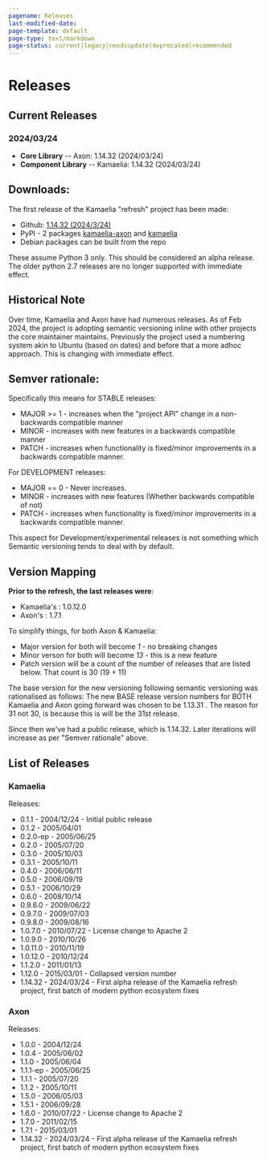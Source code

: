 ```yaml
---
pagename: Releases
last-modified-date: 
page-template: default
page-type: text/markdown
page-status: current|legacy|needsupdate|deprecated|recommended
---
```

# Releases

## Current Releases

### 2024/03/24

* **Core Library** -- Axon: 1.14.32 (2024/03/24)
* **Component Library** -- Kamaelia: 1.14.32 (2024/03/24)

## Downloads:

The first release of the Kamaelia \"refresh\" project has been made:

* Github: [1.14.32 (2024/3/24)](https://github.com/sparkslabs/kamaelia/releases/tag/v1.14.32)
* PyPI - 2 packages [kamaelia-axon](https://pypi.org/project/kamaelia-axon/) and [kamaelia](https://pypi.org/project/kamaelia/)
* Debian packages can be built from the repo

These assume Python 3 only. This should be considered an alpha release.
The older python 2.7 releases are no longer supported with immediate effect.

<!--
### Applications

* 
-->

## Historical Note

Over time, Kamaelia and Axon have had numerous releases. As of Feb 2024, the
project is adopting semantic versioning inline with other projects the core
maintainer maintains. Previously the project used a numbering system akin to
Ubuntu (based on dates) and before that a more adhoc approach. This is
changing with immediate effect.

## Semver rationale:

Specifically this means for STABLE releases:

* MAJOR >= 1 - increases when the "project API" change in a non-backwards compatible manner
* MINOR - increases with new features in a backwards compatible manner
* PATCH - increases when functionality is fixed/minor improvements in a backwards compatible manner.

For DEVELOPMENT releases:

* MAJOR == 0 - Never increases.
* MINOR - increases with new features (Whether backwards compatible of not)
* PATCH - increases when functionality is fixed/minor improvements in a backwards compatible manner.

This aspect for Development/experimental releases is not something which
Semantic versioning tends to deal with by default.

## Version Mapping

**Prior to the refresh, the last releases were**:

* Kamaelia's : 1.0.12.0
* Axon's : 1.7.1

To simplify things, for both Axon & Kamaelia:

* Major version for both will become *1* - no breaking changes
* Minor verson for both will become *13* - this is a new feature
* Patch version will be a count of the number of releases that are listed
  below. That count is 30 (19 + 11)

The base version for the new versioning following semantic versioning
was rationalised as follows: The new BASE release version numbers for BOTH
Kamaelia and Axon going forward was chosen to be 1.13.31 . The reason for 31
not 30, is because this is will be the 31st release.

Since then we've had a public release, which is 1.14.32. Later iterations
will increase as per "Semver rationale" above.


## List of Releases

### Kamaelia

Releases:

* 0.1.1 - 2004/12/24 - Initial public release
* 0.1.2 - 2005/04/01
* 0.2.0-ep - 2005/06/25
* 0.2.0 - 2005/07/20
* 0.3.0 - 2005/10/03
* 0.3.1 - 2005/10/11
* 0.4.0 - 2006/06/11
* 0.5.0 - 2006/09/19
* 0.5.1 - 2006/10/29
* 0.6.0 - 2008/10/14
* 0.9.6.0 - 2009/06/22
* 0.9.7.0 - 2009/07/03
* 0.9.8.0 - 2009/08/16
* 1.0.7.0 - 2010/07/22 - License change to Apache 2
* 1.0.9.0 - 2010/10/26
* 1.0.11.0 - 2010/11/19
* 1.0.12.0 - 2010/12/24
* 1.1.2.0 - 2011/01/13
* 1.12.0 - 2015/03/01 - Collapsed version number 
* 1.14.32 - 2024/03/24 - First alpha release of the Kamaelia refresh project, first batch of modern python ecosystem fixes

### Axon

Releases:

* 1.0.0 - 2004/12/24
* 1.0.4 - 2005/06/02
* 1.1.0 - 2005/06/04
* 1.1.1-ep - 2005/06/25
* 1.1.1 - 2005/07/20
* 1.1.2 - 2005/10/11
* 1.5.0 - 2006/05/03
* 1.5.1 - 2006/09/28
* 1.6.0 - 2010/07/22 - License change to Apache 2
* 1.7.0 - 2011/02/15
* 1.7.1 - 2015/03/01
* 1.14.32 - 2024/03/24 - First alpha release of the Kamaelia refresh project, first batch of modern python ecosystem fixes
